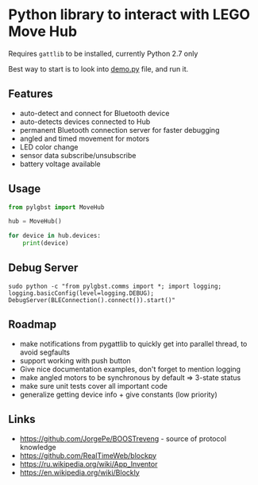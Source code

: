 # Python library to interact with LEGO Move Hub

Requires `gattlib` to be installed, currently Python 2.7 only

Best way to start is to look into [demo.py](demo.py) file, and run it.

## Features

- auto-detect and connect for Bluetooth device
- auto-detects devices connected to Hub
- permanent Bluetooth connection server for faster debugging
- angled and timed movement for motors
- LED color change
- sensor data subscribe/unsubscribe
- battery voltage available

## Usage

```python
from pylgbst import MoveHub

hub = MoveHub()

for device in hub.devices:
    print(device)
```

## Debug Server

```
sudo python -c "from pylgbst.comms import *; import logging; logging.basicConfig(level=logging.DEBUG); DebugServer(BLEConnection().connect()).start()"
```

## Roadmap

- make notifications from pygattlib to quickly get into parallel thread, to avoid segfaults
- support working with push button
- Give nice documentation examples, don't forget to mention logging
- make angled motors to be synchronous by default => 3-state status
- make sure unit tests cover all important code
- generalize getting device info + give constants (low priority)

## Links

- https://github.com/JorgePe/BOOSTreveng - source of protocol knowledge
- https://github.com/RealTimeWeb/blockpy
- https://ru.wikipedia.org/wiki/App_Inventor
- https://en.wikipedia.org/wiki/Blockly

